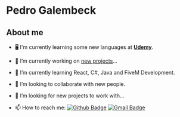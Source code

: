 # Pedro Galembeck

## About me

- 🖥 I'm currently learning some new languages at [**Udemy**](https://www.udemy.com/).

- 🔭 I’m currently working on <a href="https://github.com/LDNzera/">new projects</a>... 

- 🌱 I’m currently learning React, C#, Java and FiveM Development.

- 👯 I’m looking to collaborate with new people.

- 🤔 I’m looking for new projects to work with...

- 📫 How to reach me: [![Github Badge](https://img.shields.io/badge/-Github-000?style=flat-square&logo=Github&logoColor=white&link=https://github.com/LDNzera)](https://github.com/LDNzera)
[![Gmail Badge](https://img.shields.io/badge/-Gmail-c14438?style=flat-square&logo=Gmail&logoColor=white&link=mailto:gabrielgiraud71@gmail.com)](mailto:galembeckpedro@gmail.com)
